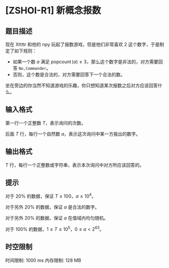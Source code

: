 # [ZSHOI-R1] 新概念报数

## 题目描述

现在 Xttttr 和他的 npy 玩起了报数游戏，但是他们非常喜欢 $2$ 这个数字，于是制定了如下规则：

- 如果一个数 $a$ 满足 $\operatorname{popcount}(a) \geq 3$，那么这个数字是非法的，对方需要回答 ``No,Commander``。
- 否则，这个数是合法的，对方需要回答下一个合法的数。

坐在旁边的你当然不知道游戏的乐趣，你只想知道某次报数之后对方应该回答什么。

## 输入格式

第一行一个正整数 $T$，表示询问的次数。

后面 $T$ 行，每行一个自然数 $a$，表示这次询问中某一方报出的数字。


## 输出格式

$T$ 行，每行一个正整数或字符串，表示本次询问中对方所应该回答的。

## 提示

对于 $20\%$ 的数据，保证 $T\leq 100$，$a \leq 10^4$。

对于另外 $20\%$ 的数据，保证 $a$ 是合法的数字。

对于另外 $20\%$ 的数据，保证 $a$ 在值域内均匀随机。

对于 $100\%$ 的数据，$1\leq T \leq 10^5$，$0\leq a<2^{63}$。

## 时空限制

时间限制: 1000 ms
内存限制: 128 MB
